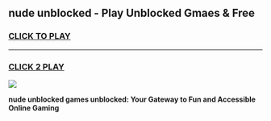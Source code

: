 
## nude unblocked - Play Unblocked Gmaes & Free
<h3>
<a href="https://news.freeplayer.one?title=nude_unblocked&ref=23F">CLICK TO PLAY</a></h3>
<hr>

<h3>
<a href="https://news.freeplayer.one?title=nude_unblocked&ref=23F">CLICK 2 PLAY</a>
  
</h3>

<a href="https://news.freeplayer.one?title=nude_unblocked&ref=23F/"><img src="https://clearcache.store/games.png"></a>


**nude unblocked games unblocked: Your Gateway to Fun and Accessible Online Gaming**

